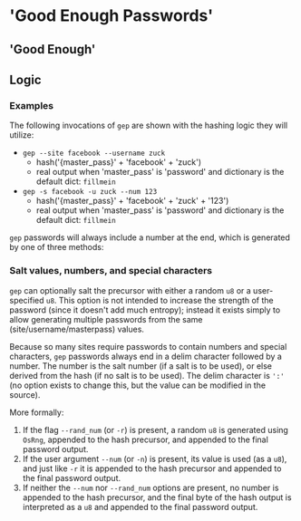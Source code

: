 # 'Good Enough Passwords'

## 'Good Enough'

## Logic


### Examples

The following invocations of `gep` are shown with the hashing logic they will utilize:

* `gep --site facebook --username zuck`
    * hash('{master_pass}' + 'facebook' + 'zuck')
    * real output when 'master_pass' is 'password' and dictionary is the default dict: `fillmein`
* `gep -s facebook -u zuck --num 123`
    * hash('{master_pass}' + 'facebook' + 'zuck' + '123')
    * real output when 'master_pass' is 'password' and dictionary is the default dict: `fillmein`

`gep` passwords will always include a number at the end, which is generated by one of three methods:

### Salt values, numbers, and special characters

`gep` can optionally salt the precursor with either a random `u8` or a user-specified `u8`.  This option is not intended to increase the strength of the password (since it doesn't add much entropy); instead it exists simply to allow generating multiple passwords from the same (site/username/masterpass) values.

Because so many sites require passwords to contain numbers and special characters, `gep` passwords always end in a delim character followed by a number. The number is the salt number (if a salt is to be used), or else derived from the hash (if no salt is to be used). The delim character is `':'` (no option exists to change this, but the value can be modified in the source).

More formally:

1. If the flag `--rand_num` (or `-r`) is present, a random `u8` is generated using `OsRng`, appended to the hash precursor, and appended to the final password output.
1. If the user argument `--num` (or `-n`) is present, its value is used (as a `u8`), and just like `-r` it is appended to the hash precursor and appended to the final password output. 
1. If neither the `--num` nor `--rand_num` options are present, no number is appended to the hash precursor, and the final byte of the hash output is interpreted as a `u8` and appended to the final password output.

